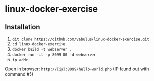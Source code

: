 # linux-docker-exercise
## Installation 
1. `git clone https://github.com/vabulus/linux-docker-exercise.git`
2. `cd linux-docker-exercise`
3. `docker build -t webserver .`
4. `docker run -it -p 8099:80 -d webserver`
5. `ip addr`

Open in browser: `http://[ip]:8099/hello-world.php` (IP found out with command #5)
